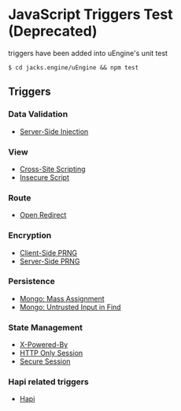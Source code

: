 # JavaScript Triggers Test (Deprecated)
triggers have been added into uEngine's unit test
```
$ cd jacks.engine/uEngine && npm test
```

## Triggers
### Data Validation
* [Server-Side Injection](main/express/serversideinjection)

### View
* [Cross-Site Scripting](main/express/xss)
* [Insecure Script](main/express/insecurescript)

### Route
* [Open Redirect](main/express/openredirect)

### Encryption
* [Client-Side PRNG](main/express/randomclient)
* [Server-Side PRNG](main/express/randomserver)

### Persistence
* [Mongo: Mass Assignment](main/express/massassignment)
* [Mongo: Untrusted Input in Find](main/express/untrustedfindinput)

### State Management
* [X-Powered-By](main/express/xpoweredby)
* [HTTP Only Session](main/express/httponlysession)
* [Secure Session](main/express/securesession)

### Hapi related triggers
* [Hapi](main/hapi)